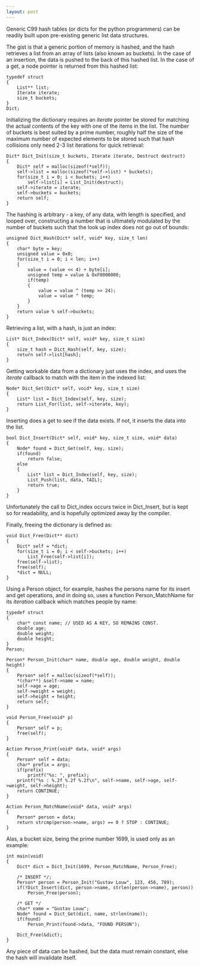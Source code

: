 ```yaml
---
layout: post
---
```


Generic C99 hash tables (or dicts for the python programmers) can be readily built upon pre-existing generic list data structures.

The gist is that a generic portion of memory is hashed, and the hash retrieves a list from an array of lists (also known as buckets).
In the case of an insertion, the data is pushed to the back of this hashed list. In the case of a get, a node pointer is returned from this hashed list:

    typedef struct
    {
        List** list;
        Iterate iterate;
        size_t buckets;
    }
    Dict;

Initializing the dictionary requires an _iterate_ pointer be stored for matching the actual contents of the key with one of the items in the list.
The number of buckets is best suited by a prime number, roughly half the size of the maximum number of expected elements to be stored
such that hash collisions only need 2-3 list iterations for quick retrieval:

    Dict* Dict_Init(size_t buckets, Iterate iterate, Destruct destruct)
    {
        Dict* self = malloc(sizeof(*self));
        self->list = malloc(sizeof(*self->list) * buckets);
        for(size_t i = 0; i < buckets; i++)
            self->list[i] = List_Init(destruct);
        self->iterate = iterate;
        self->buckets = buckets;
        return self;
    }

The hashing is arbitrary - a key, of any data, with length is specified, and looped over, constructing a number that is
ultimately modulated by the number of buckets such that the look up index does not go out of bounds:

    unsigned Dict_Hash(Dict* self, void* key, size_t len)
    {
        char* byte = key;
        unsigned value = 0x0;
        for(size_t i = 0; i < len; i++)
        {
            value = (value << 4) + byte[i];
            unsigned temp = value & 0xF0000000;
            if(temp)
            {
                value = value ^ (temp >> 24);
                value = value ^ temp;
            }
        }
        return value % self->buckets;
    }

Retrieving a list, with a hash, is just an index:

    List* Dict_Index(Dict* self, void* key, size_t size)
    {
        size_t hash = Dict_Hash(self, key, size);
        return self->list[hash];
    }

Getting workable data from a dictionary just uses the index, and uses the _iterate_ callback to match
with the item in the indexed list:

    Node* Dict_Get(Dict* self, void* key, size_t size)
    {
        List* list = Dict_Index(self, key, size);
        return List_For(list, self->iterate, key);
    }

Inserting does a get to see if the data exists. If not, it inserts the data into the list.

    bool Dict_Insert(Dict* self, void* key, size_t size, void* data)
    {
        Node* found = Dict_Get(self, key, size);
        if(found)
            return false;
        else
        {
            List* list = Dict_Index(self, key, size);
            List_Push(list, data, TAIL);
            return true;
        }
    }

Unfortunately the call to Dict_index occurs twice in Dict_Insert, but is kept so for readability,
and is hopefully optimized away by the compiler.

Finally, freeing the dictionary is defined as:

    void Dict_Free(Dict** dict)
    {
        Dict* self = *dict;
        for(size_t i = 0; i < self->buckets; i++)
            List_Free(self->list[i]);
        free(self->list);
        free(self);
        *dict = NULL;
    }

Using a Person object, for example, hashes the persons name for its insert and get operations, and in
doing so, uses a function Person_MatchName for its _iteration_ callback which matches people by name:

    typedef struct
    {
        char* const name; // USED AS A KEY, SO REMAINS CONST.
        double age;
        double weight;
        double height;
    }
    Person;

    Person* Person_Init(char* name, double age, double weight, double height)
    {
        Person* self = malloc(sizeof(*self));
        *(char**) &self->name = name;
        self->age = age;
        self->weight = weight;
        self->height = height;
        return self;
    }

    void Person_Free(void* p)
    {
        Person* self = p;
        free(self);
    }

    Action Person_Print(void* data, void* args)
    {
        Person* self = data;
        char* prefix = args;
        if(prefix)
            printf("%s: ", prefix);
        printf("%s : %.2f %.2f %.2f\n", self->name, self->age, self->weight, self->height);
        return CONTINUE;
    }

    Action Person_MatchName(void* data, void* args)
    {
        Person* person = data;
        return strcmp(person->name, args) == 0 ? STOP : CONTINUE;
    }

Alas, a bucket size, being the prime number 1699, is used only as an example:

    int main(void)
    {
        Dict* dict = Dict_Init(1699, Person_MatchName, Person_Free);

        /* INSERT */;
        Person* person = Person_Init("Gustav Louw", 123, 456, 789);
        if(!Dict_Insert(dict, person->name, strlen(person->name), person))
            Person_Free(person);

        /* GET */
        char* name = "Gustav Louw";
        Node* found = Dict_Get(dict, name, strlen(name));
        if(found)
            Person_Print(found->data, "FOUND PERSON");

        Dict_Free(&dict);
    }

Any piece of data can be hashed, but the data must remain constant, else the hash will invalidate itself.

